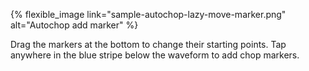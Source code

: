 ---
---

{% flexible_image link="sample-autochop-lazy-move-marker.png" alt="Autochop add marker" %}

Drag the markers at the bottom to change their starting points. Tap anywhere in the blue stripe below the waveform to add chop markers.
